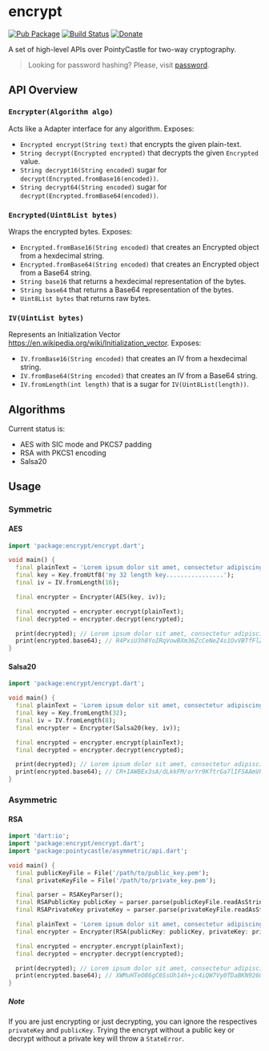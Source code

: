 # encrypt

[![Pub Package](https://img.shields.io/pub/v/encrypt.svg)](https://pub.dartlang.org/packages/encrypt)
[![Build Status](https://travis-ci.org/leocavalcante/encrypt.svg?branch=master)](https://travis-ci.org/leocavalcante/encrypt)
[![Donate](https://www.paypalobjects.com/en_US/i/btn/btn_donate_SM.gif)](https://www.paypal.com/cgi-bin/webscr?cmd=_s-xclick&hosted_button_id=E4F45BFVMFVQW)

A set of high-level APIs over PointyCastle for two-way cryptography.

> Looking for password hashing? Please, visit [password](https://github.com/leocavalcante/password-dart).

## API Overview

### `Encrypter(Algorithm algo)`
Acts like a Adapter interface for any algorithm. Exposes:
- `Encrypted encrypt(String text)` that encrypts the given plain-text.
- `String decrypt(Encrypted encrypted)` that decrypts the given `Encrypted` value.
- `String decrypt16(String encoded)` sugar for `decrypt(Encrypted.fromBase16(encoded))`.
- `String decrypt64(String encoded)` sugar for `decrypt(Encrypted.fromBase64(encoded))`.

### `Encrypted(Uint8List bytes)`
Wraps the encrypted bytes. Exposes:
- `Encrypted.fromBase16(String encoded)` that creates an Encrypted object from a hexdecimal string.
- `Encrypted.fromBase64(String encoded)` that creates an Encrypted object from a Base64 string.
- `String base16` that returns a hexdecimal representation of the bytes.
- `String base64` that returns a Base64 representation of the bytes.
- `Uint8List bytes` that returns raw bytes.

### `IV(UintList bytes)`
Represents an Initialization Vector https://en.wikipedia.org/wiki/Initialization_vector. Exposes:
- `IV.fromBase16(String encoded)` that creates an IV from a hexdecimal string.
- `IV.fromBase64(String encoded)` that creates an IV from a Base64 string.
- `IV.fromLength(int length)` that is a sugar for `IV(Uint8List(length))`.

## Algorithms
Current status is:
- AES with SIC mode and PKCS7 padding
- RSA with PKCS1 encoding
- Salsa20

## Usage

### Symmetric

#### AES
```dart
import 'package:encrypt/encrypt.dart';

void main() {
  final plainText = 'Lorem ipsum dolor sit amet, consectetur adipiscing elit';
  final key = Key.fromUtf8('my 32 length key................');
  final iv = IV.fromLength(16);

  final encrypter = Encrypter(AES(key, iv));

  final encrypted = encrypter.encrypt(plainText);
  final decrypted = encrypter.decrypt(encrypted);

  print(decrypted); // Lorem ipsum dolor sit amet, consectetur adipiscing elit
  print(encrypted.base64); // R4PxiU3h8YoIRqVowBXm36ZcCeNeZ4s1OvVBTfFlZRdmohQqOpPQqD1YecJeZMAop/hZ4OxqgC1WtwvX/hP9mw==
}
```

#### Salsa20
```dart
import 'package:encrypt/encrypt.dart';

void main() {
  final plainText = 'Lorem ipsum dolor sit amet, consectetur adipiscing elit';
  final key = Key.fromLength(32);
  final iv = IV.fromLength(8);
  final encrypter = Encrypter(Salsa20(key, iv));

  final encrypted = encrypter.encrypt(plainText);
  final decrypted = encrypter.decrypt(encrypted);

  print(decrypted); // Lorem ipsum dolor sit amet, consectetur adipiscing elit
  print(encrypted.base64); // CR+IAWBEx3sA/dLkkFM/orYr9KftrGa7lIFSAAmVPbKIOLDOzGwEi9ohstDBqDLIaXMEeulwXQ==
}
```

### Asymmetric

#### RSA
```dart
import 'dart:io';
import 'package:encrypt/encrypt.dart';
import 'package:pointycastle/asymmetric/api.dart';

void main() {
  final publicKeyFile = File('/path/to/public_key.pem');
  final privateKeyFile = File('/path/to/private_key.pem');

  final parser = RSAKeyParser();
  final RSAPublicKey publicKey = parser.parse(publicKeyFile.readAsStringSync());
  final RSAPrivateKey privateKey = parser.parse(privateKeyFile.readAsStringSync());

  final plainText = 'Lorem ipsum dolor sit amet, consectetur adipiscing elit';
  final encrypter = Encrypter(RSA(publicKey: publicKey, privateKey: privateKey));

  final encrypted = encrypter.encrypt(plainText);
  final decrypted = encrypter.decrypt(encrypted);

  print(decrypted); // Lorem ipsum dolor sit amet, consectetur adipiscing elit
  print(encrypted.base64); // XWMuHTeO86gC6SsUh14h+jc4iQW7Vy0TDaBKN926QWhg5c3KKoSuF+6uedLWBEis0LYgTON2rhtTOjmb6bU2P27lgf+5JKdLGKqri2F4sCS3+/p/EPb41f60vnr3whX2o5VRJhJagxtrq0V3eu3X4UeRiO2y7yOt6MXyJxMFcXs=
}
```
##### Note
If you are just encrypting or just decrypting, you can ignore the respectives `privateKey` and `publicKey`.
Trying the encrypt without a public key or decrypt without a private key will throw a `StateError`.
